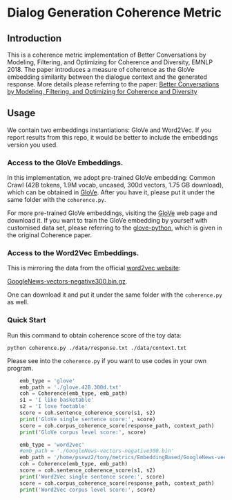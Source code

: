 # Dialog Generation Coherence Metric

## Introduction

This is a coherence metric implementation of Better Conversations by Modeling, Filtering, and Optimizing for Coherence and Diversity, EMNLP 2018. 
The paper introduces a measure of coherence as the GloVe embedding similarity between the dialogue context and the generated response.
More details please referring to the paper: [Better Conversations by Modeling, Filtering, and Optimizing for Coherence and Diversity](https://www.aclweb.org/anthology/D18-1432.pdf)

## Usage
We contain two embeddings instantiations: GloVe and Word2Vec. If you report results from this repo, it would be better to include the embeddings version you used.
### Access to the GloVe Embeddings.
In this implementation, we adopt pre-trained GloVe embedding: Common Crawl (42B tokens, 1.9M vocab, uncased, 300d vectors, 1.75 GB download), which can be obtained in [GloVe](https://nlp.stanford.edu/projects/glove/). After you have it, please put it under the same folder with the `coherence.py`.

For more pre-trained GloVe embeddings, visiting the [GloVe](https://nlp.stanford.edu/projects/glove/) web page and download it.
If you want to train the GloVe embedding by yourself with customised data set, please referring to the [glove-python](https://github.com/maciejkula/glove-python), which is given in the original Coherence paper.

### Access to the Word2Vec Embeddings.
This is mirroring the data from the official [word2vec website](https://code.google.com/archive/p/word2vec/):

[GoogleNews-vectors-negative300.bin.gz](https://drive.google.com/file/d/0B7XkCwpI5KDYNlNUTTlSS21pQmM/edit). 

One can download it and put it under the same folder with the `coherence.py` as well.

### Quick Start

Run this command to obtain coherence score of the toy data:

```
python coherence.py ./data/response.txt ./data/context.txt
```

Please see into the `coherence.py` if you want to use codes in your own program.
``` python
    emb_type = 'glove'
    emb_path = './glove.42B.300d.txt'
    coh = Coherence(emb_type, emb_path)
    s1 = 'I like basketable'
    s2 = 'I love footable'
    score = coh.sentence_coherence_score(s1, s2)
    print('GloVe single sentence score:', score)
    score = coh.corpus_coherence_score(response_path, context_path)
    print('GloVe corpus level score:', score)

    emb_type = 'word2vec'
    #emb_path = './GoogleNews-vectors-negative300.bin'
    emb_path = '/home/psxwz2/tony/metrics/EmbeddingBased/GoogleNews-vectors-negative300.bin'
    coh = Coherence(emb_type, emb_path)
    score = coh.sentence_coherence_score(s1, s2)
    print('Word2Vec single sentence score:', score)
    score = coh.corpus_coherence_score(response_path, context_path)
    print('Word2Vec corpus level score:', score)
```

